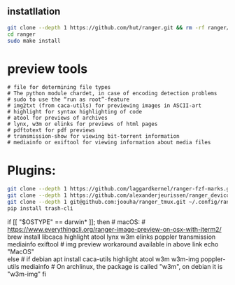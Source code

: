 ## instatllation

```sh
git clone --depth 1 https://github.com/hut/ranger.git && rm -rf ranger/.git
cd ranger
sudo make install
```



# preview tools
    # file for determining file types
    # The python module chardet, in case of encoding detection problems
    # sudo to use the “run as root”-feature
    # img2txt (from caca-utils) for previewing images in ASCII-art
    # highlight for syntax highlighting of code
    # atool for previews of archives
    # lynx, w3m or elinks for previews of html pages
    # pdftotext for pdf previews
    # transmission-show for viewing bit-torrent information
    # mediainfo or exiftool for viewing information about media files

# Plugins:
```sh
git clone --depth 1 https://github.com/laggardkernel/ranger-fzf-marks.git ~/.config/ranger/plugins/fzf-marks
git clone --depth 1 https://github.com/alexanderjeurissen/ranger_devicons ~/.config/ranger/plugins/ranger_devicons
git clone --depth 1 git@github.com:joouha/ranger_tmux.git ~/.config/ranger/plugins/ranger_tmux
pip install trash-cli    
```

if [[ "$OSTYPE" == darwin* ]]; then
    # macOS:
    # https://www.everythingcli.org/ranger-image-preview-on-osx-with-iterm2/
    brew install libcaca highlight atool lynx w3m elinks poppler transmission mediainfo exiftool
    #    img preview workaround available in above link
    echo "MacOS"  
else
    # if debian
    apt install caca-utils highlight atool w3m w3m-img poppler-utils mediainfo
    # On archlinux, the package is called "w3m", on debian it is "w3m-img"
fi

